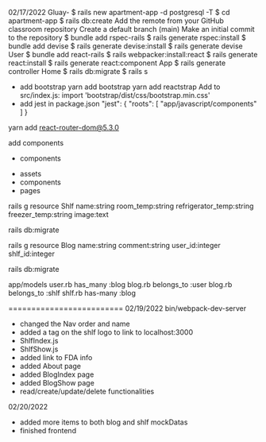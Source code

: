 02/17/2022
Gluay-
$ rails new apartment-app -d postgresql -T
$ cd apartment-app
$ rails db:create
Add the remote from your GitHub classroom repository
Create a default branch (main)
Make an initial commit to the repository
$ bundle add rspec-rails
$ rails generate rspec:install
$ bundle add devise
$ rails generate devise:install
$ rails generate devise User
$ bundle add react-rails
$ rails webpacker:install:react
$ rails generate react:install
$ rails generate react:component App
$ rails generate controller Home
$ rails db:migrate
$ rails s
- add bootstrap
yarn add bootstrap
yarn add reactstrap
Add to src/index.js: import 'bootstrap/dist/css/bootstrap.min.css'
- add jest in package.json
"jest": {
    "roots": [
      "app/javascript/components"
    ]
  }

yarn add react-router-dom@5.3.0

add components
+ components
- assets
- components
- pages

rails g resource Shlf name:string room_temp:string refrigerator_temp:string freezer_temp:string image:text

rails db:migrate

rails g resource Blog name:string comment:string user_id:integer shlf_id:integer

rails db:migrate

app/models
user.rb has_many :blog
blog.rb belongs_to :user
blog.rb belongs_to :shlf
shlf.rb has-many :blog

=========================
02/19/2022
bin/webpack-dev-server

- changed the Nav order and name
- added a tag on the shlf logo to link to localhost:3000
- ShlfIndex.js
- ShlfShow.js
- added link to FDA info
- added About page
- added BlogIndex page
- added BlogShow page
- read/create/update/delete functionalities 

02/20/2022
- added more items to both blog and shlf mockDatas
- finished frontend 


